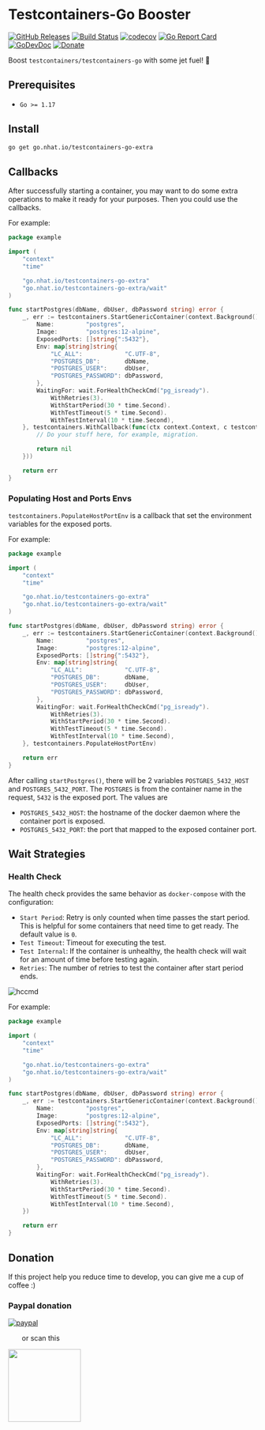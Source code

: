 # Testcontainers-Go Booster 

[![GitHub Releases](https://img.shields.io/github/v/release/nhatthm/testcontainers-go-extra)](https://go.nhat.io/testcontainers-go-extra/releases/latest)
[![Build Status](https://go.nhat.io/testcontainers-go-extra/actions/workflows/test.yaml/badge.svg)](https://go.nhat.io/testcontainers-go-extra/actions/workflows/test.yaml)
[![codecov](https://codecov.io/gh/nhatthm/testcontainers-go-extra/branch/master/graph/badge.svg?token=eTdAgDE2vR)](https://codecov.io/gh/nhatthm/testcontainers-go-extra)
[![Go Report Card](https://goreportcard.com/badge/go.nhat.io/testcontainers-go-extra)](https://goreportcard.com/report/go.nhat.io/testcontainers-go-extra)
[![GoDevDoc](https://img.shields.io/badge/dev-doc-00ADD8?logo=go)](https://pkg.go.dev/go.nhat.io/testcontainers-go-extra)
[![Donate](https://img.shields.io/badge/Donate-PayPal-green.svg)](https://www.paypal.com/donate/?hosted_button_id=PJZSGJN57TDJY)

Boost `testcontainers/testcontainers-go` with some jet fuel! 🚀

## Prerequisites

- `Go >= 1.17`

## Install

```bash
go get go.nhat.io/testcontainers-go-extra
```

## Callbacks

After successfully starting a container, you may want to do some extra operations to make it ready for your purposes.
Then you could use the callbacks.

For example:

```go
package example

import (
	"context"
	"time"

	"go.nhat.io/testcontainers-go-extra"
	"go.nhat.io/testcontainers-go-extra/wait"
)

func startPostgres(dbName, dbUser, dbPassword string) error {
	_, err := testcontainers.StartGenericContainer(context.Background(), testcontainers.ContainerRequest{
		Name:         "postgres",
		Image:        "postgres:12-alpine",
		ExposedPorts: []string{":5432"},
		Env: map[string]string{
			"LC_ALL":            "C.UTF-8",
			"POSTGRES_DB":       dbName,
			"POSTGRES_USER":     dbUser,
			"POSTGRES_PASSWORD": dbPassword,
		},
		WaitingFor: wait.ForHealthCheckCmd("pg_isready").
			WithRetries(3).
			WithStartPeriod(30 * time.Second).
			WithTestTimeout(5 * time.Second).
			WithTestInterval(10 * time.Second),
	}, testcontainers.WithCallback(func(ctx context.Context, c testcontainers.Container, r testcontainers.ContainerRequest) error {
		// Do your stuff here, for example, migration.

		return nil
	}))

	return err
}
```

### Populating Host and Ports Envs

`testcontainers.PopulateHostPortEnv` is a callback that set the environment variables for the exposed ports.

For example:

```go
package example

import (
	"context"
	"time"

	"go.nhat.io/testcontainers-go-extra"
	"go.nhat.io/testcontainers-go-extra/wait"
)

func startPostgres(dbName, dbUser, dbPassword string) error {
	_, err := testcontainers.StartGenericContainer(context.Background(), testcontainers.ContainerRequest{
		Name:         "postgres",
		Image:        "postgres:12-alpine",
		ExposedPorts: []string{":5432"},
		Env: map[string]string{
			"LC_ALL":            "C.UTF-8",
			"POSTGRES_DB":       dbName,
			"POSTGRES_USER":     dbUser,
			"POSTGRES_PASSWORD": dbPassword,
		},
		WaitingFor: wait.ForHealthCheckCmd("pg_isready").
			WithRetries(3).
			WithStartPeriod(30 * time.Second).
			WithTestTimeout(5 * time.Second).
			WithTestInterval(10 * time.Second),
	}, testcontainers.PopulateHostPortEnv)

	return err
}
```

After calling `startPostgres()`, there will be 2 variables `POSTGRES_5432_HOST` and `POSTGRES_5432_PORT`. The `POSTGRES`
is from the container name in the request, `5432` is the exposed port. The values are
- `POSTGRES_5432_HOST`: the hostname of the docker daemon where the container port is exposed. 
- `POSTGRES_5432_PORT`: the port that mapped to the exposed container port.

## Wait Strategies

### Health Check

The health check provides the same behavior as `docker-compose` with the configuration:

- `Start Period`: Retry is only counted when time passes the start period. This is helpful for some containers that need
  time to get ready. The default value is `0`.
- `Test Timeout`: Timeout for executing the test.
- `Test Internal`: If the container is unhealthy, the health check will wait for an amount of time before testing again.
- `Retries`: The number of retries to test the container after start period ends.

![hccmd](https://user-images.githubusercontent.com/1154587/151780048-558853c4-5395-4ae2-939c-a32d2306cf9a.png)

For example:

```go
package example

import (
	"context"
	"time"

	"go.nhat.io/testcontainers-go-extra"
	"go.nhat.io/testcontainers-go-extra/wait"
)

func startPostgres(dbName, dbUser, dbPassword string) error {
	_, err := testcontainers.StartGenericContainer(context.Background(), testcontainers.ContainerRequest{
		Name:         "postgres",
		Image:        "postgres:12-alpine",
		ExposedPorts: []string{":5432"},
		Env: map[string]string{
			"LC_ALL":            "C.UTF-8",
			"POSTGRES_DB":       dbName,
			"POSTGRES_USER":     dbUser,
			"POSTGRES_PASSWORD": dbPassword,
		},
		WaitingFor: wait.ForHealthCheckCmd("pg_isready").
			WithRetries(3).
			WithStartPeriod(30 * time.Second).
			WithTestTimeout(5 * time.Second).
			WithTestInterval(10 * time.Second),
	})

	return err
}

```

## Donation

If this project help you reduce time to develop, you can give me a cup of coffee :)

### Paypal donation

[![paypal](https://www.paypalobjects.com/en_US/i/btn/btn_donateCC_LG.gif)](https://www.paypal.com/donate/?hosted_button_id=PJZSGJN57TDJY)

&nbsp;&nbsp;&nbsp;&nbsp;&nbsp;&nbsp;&nbsp;or scan this

<img src="https://user-images.githubusercontent.com/1154587/113494222-ad8cb200-94e6-11eb-9ef3-eb883ada222a.png" width="147px" />
